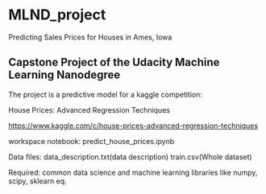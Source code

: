 # MLND_project
Predicting Sales Prices for Houses in Ames, Iowa
## Capstone Project of the Udacity Machine Learning Nanodegree
The project is a predictive model for a kaggle competition:

House Prices: Advanced Regression Techniques

https://www.kaggle.com/c/house-prices-advanced-regression-techniques

workspace notebook:
predict_house_prices.ipynb


Data files:
data_description.txt(data description)
train.csv(Whole dataset)

Required:
common data science and machine learning libraries like numpy, scipy, sklearn eq.
